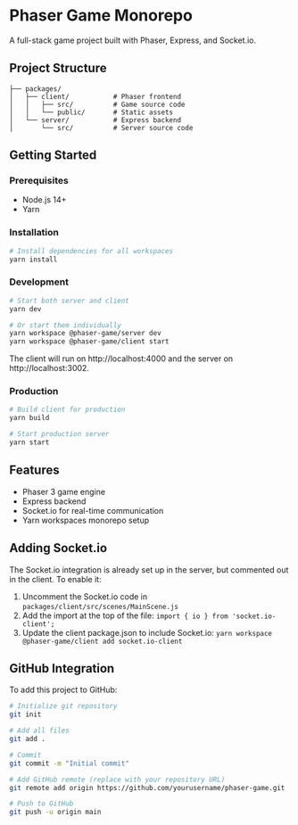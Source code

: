 # Phaser Game Monorepo

A full-stack game project built with Phaser, Express, and Socket.io.

## Project Structure

```
├── packages/
│   ├── client/           # Phaser frontend
│   │   ├── src/          # Game source code
│   │   └── public/       # Static assets
│   └── server/           # Express backend
│       └── src/          # Server source code
```

## Getting Started

### Prerequisites

- Node.js 14+
- Yarn

### Installation

```bash
# Install dependencies for all workspaces
yarn install
```

### Development

```bash
# Start both server and client
yarn dev

# Or start them individually
yarn workspace @phaser-game/server dev
yarn workspace @phaser-game/client start
```

The client will run on http://localhost:4000 and the server on http://localhost:3002.

### Production

```bash
# Build client for production
yarn build

# Start production server
yarn start
```

## Features

- Phaser 3 game engine
- Express backend
- Socket.io for real-time communication
- Yarn workspaces monorepo setup

## Adding Socket.io

The Socket.io integration is already set up in the server, but commented out in the client.
To enable it:

1. Uncomment the Socket.io code in `packages/client/src/scenes/MainScene.js`
2. Add the import at the top of the file: `import { io } from 'socket.io-client';`
3. Update the client package.json to include Socket.io: `yarn workspace @phaser-game/client add socket.io-client`

## GitHub Integration

To add this project to GitHub:

```bash
# Initialize git repository
git init

# Add all files
git add .

# Commit
git commit -m "Initial commit"

# Add GitHub remote (replace with your repository URL)
git remote add origin https://github.com/yourusername/phaser-game.git

# Push to GitHub
git push -u origin main
```

